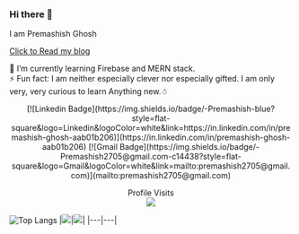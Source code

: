 ### Hi there 👋

I am Premashish Ghosh

<a href="https://dev.to/pgnith">Click to Read my blog </a>

<!--
**PGNITH/pgnith** is a ✨ _special_ ✨ repository because its `README.md` (this file) appears on your GitHub profile.

Here are some ideas to get you started:

- 🔭 I’m currently working on ...
- 🌱 I’m currently learning ...
- 👯 I’m looking to collaborate on ...
- 🤔 I’m looking for help with ...
- 💬 Ask me about ...
- 📫 How to reach me: ...
- 😄 Pronouns: ...
- ⚡ Fun fact: ...
-->
 🌱 I’m currently learning Firebase and MERN stack. <br/>
 ⚡ Fun fact:  I am neither especially clever nor especially gifted. I am only very, very curious to learn Anything new.☃
 <div align="center">
[![Linkedin Badge](https://img.shields.io/badge/-Premashish-blue?style=flat-square&logo=Linkedin&logoColor=white&link=https://in.linkedin.com/in/premashish-ghosh-aab01b206)](https://in.linkedin.com/in/premashish-ghosh-aab01b206)
[![Gmail Badge](https://img.shields.io/badge/-Premashish2705@gmail.com-c14438?style=flat-square&logo=Gmail&logoColor=white&link=mailto:premashish2705@gmail.com)](mailto:premashish2705@gmail.com)
 </div>
<p align="center"> 
  Profile Visits<br>
  <img src="https://profile-counter.glitch.me/pgnith/count.svg" />


</p>

![Top Langs](https://github-readme-stats.vercel.app/api/top-langs/?username=pgnith&hide=TeX&layout=compact&theme=midnight-purple&&hide_border=false&&count_private=true)
|<img src="https://github-readme-stats.vercel.app/api?username=pgnith&&show_icons=true&&hide_border=false&&theme=midnight-purple&&count_private=true"/>|<img src="https://github-readme-streak-stats.herokuapp.com/?user=pgnith&&theme=midnight-purple&&hide_border=false&&show_icons=true"/>|
|---|---|
